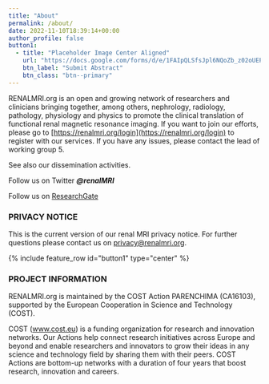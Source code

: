 ```yaml
---
title: "About"
permalink: /about/
date: 2022-11-10T18:39:14+00:00
author_profile: false
button1:
  - title: "Placeholder Image Center Aligned"
    url: "https://docs.google.com/forms/d/e/1FAIpQLSfsJpl6NQoZb_z02oUEPyXkqG0QN8hh51H1Yte2xygZcCk0Jw/viewform"
    btn_label: "Submit Abstract"
    btn_class: "btn--primary"
---
```


RENALMRI.org is an open and growing network of researchers and clinicians bringing together, among others, nephrology, radiology, pathology, physiology and physics to promote the clinical translation of functional renal magnetic resonance imaging. If you want to join our efforts, please go to [https://renalmri.org/login](https://renalmri.org/login) to register with our services. If you have any issues, please contact the lead of working group 5.

See also our dissemination activities.

Follow us on Twitter ***@renalMRI***

Follow us on [ResearchGate](https://www.researchgate.net/project/PARENCHIMA-Magnetic-Resonance-Imaging-Biomarkers-for-Chronic-Kidney-Disease)

### PRIVACY NOTICE
This is the current version of our renal MRI privacy notice. For further questions please contact us on privacy@renalmri.org.

{% include feature_row id="button1" type="center" %}

### PROJECT INFORMATION
RENALMRI.org is maintained by the COST Action PARENCHIMA (CA16103), supported by the European Cooperation in Science and Technology (COST).  

COST (www.cost.eu) is a funding organization for research and innovation networks.  Our Actions help connect research initiatives across Europe and beyond and enable researchers and innovators to grow their ideas in any science and technology field by sharing them with their peers. COST Actions are bottom-up networks with a duration of four years that boost research, innovation and careers.

